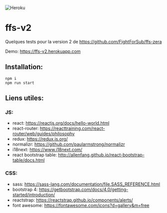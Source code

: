 ![Heroku](https://heroku-badge.herokuapp.com/?app=ffs-v2)

# ffs-v2

Quelques tests pour la version 2 de https://github.com/FightForSub/ffs-zera

Demo: https://ffs-v2.herokuapp.com

## Installation:

```
npm i
npm run start
```


## Liens utiles:

### JS:
- react: https://reactjs.org/docs/hello-world.html
- react-router: https://reacttraining.com/react-router/web/guides/philosophy
- redux: https://redux.js.org/
- normalizr: https://github.com/paularmstrong/normalizr
- i18next: https://www.i18next.com/
- react bootstrap table: http://allenfang.github.io/react-bootstrap-table/docs.html

### CSS:
- sass: https://sass-lang.com/documentation/file.SASS_REFERENCE.html
- bootstrap 4: https://getbootstrap.com/docs/4.0/getting-started/introduction/
- reactstrap: https://reactstrap.github.io/components/alerts/
- font awesome: https://fontawesome.com/icons?d=gallery&m=free